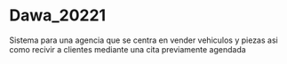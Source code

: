 # Dawa_20221
Sistema para una agencia que se centra en vender vehiculos y piezas asi como recivir a clientes mediante una cita previamente agendada
